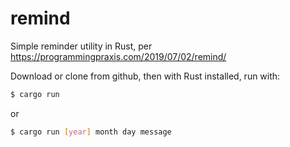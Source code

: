 # remind
Simple reminder utility in Rust, per https://programmingpraxis.com/2019/07/02/remind/

Download or clone from github, then with Rust installed, run with:
```sh
$ cargo run
```
or
```sh
$ cargo run [year] month day message
```
